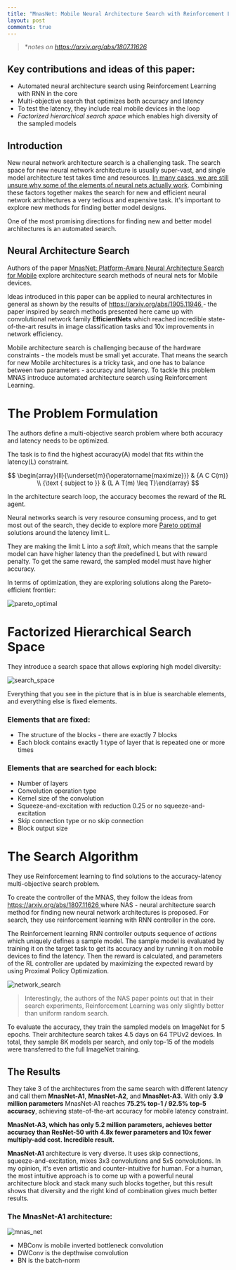 ```yaml
---
title: "MnasNet: Mobile Neural Architecture Search with Reinforcement Learning"
layout: post
comments: true
---
```

> **notes on [https://arxiv.org/abs/1807.11626 ](https://arxiv.org/abs/1807.11626)*
## Key contributions and ideas of this paper:
- Automated neural architecture search using Reinforcement Learning with RNN in the core 
- Multi-objective search that optimizes both accuracy and latency
- To test the latency, they include real mobile devices in the loop
- *Factorized hierarchical search space* which enables high diversity of the sampled models 

## Introduction

New neural network architecture search is a challenging task. The search space for new neural network architecture is usually super-vast, and single model architecture test takes time and resources. [In many cases, we are still unsure why some of the elements of neural nets actually work](https://arxiv.org/abs/1805.11604). Combining these factors together makes the search for new and efficient neural network architectures a very tedious and expensive task. It's important to explore new methods for finding better model designs.

One of the most promising directions for finding new and better model architectures is an automated search. 

## Neural Architecture Search

Authors of the paper [MnasNet: Platform-Aware Neural Architecture Search for Mobile](https://arxiv.org/abs/1807.11626) explore architecture search methods of neural nets for  Mobile devices. 

Ideas introduced in this paper can be applied to neural architectures in general as shown by the results of [https://arxiv.org/abs/1905.11946 ](https://arxiv.org/abs/1905.11946) - the paper inspired by search methods presented here came up with convolutional network family **EfficientNets** which reached incredible state-of-the-art results in image classification tasks and 10x improvements in network efficiency.


Mobile architecture search is challenging because of the hardware constraints - the models must be small yet accurate. That means the search for new Mobile architectures is a tricky task, and one has to balance between two parameters - accuracy and latency. To tackle this problem MNAS introduce automated architecture search using Reinforcement Learning.

# The Problem Formulation

The authors define a multi-objective search problem where both accuracy and latency needs to be optimized.

The task is to find the highest accuracy(A) model that fits within the latency(L) constraint.

$$
\begin{array}{ll}{\underset{m}{\operatorname{maximize}}} & {A C C(m)} \\ {\text { subject to }} & {L A T(m) \leq T}\end{array}
$$

In the architecture search loop, the accuracy becomes the reward of the RL agent.

Neural networks search is very resource consuming process, and to get most out of the search, they decide to explore more [Pareto optimal](https://en.wikipedia.org/wiki/Pareto_efficiency) solutions around the latency limit L. 

They are making the limit L into a *soft limit*, which means that the sample model can have higher latency than the predefined L but with reward penalty. To get the same reward, the sampled model must have higher accuracy. 

In terms of optimization, they are exploring solutions along the Pareto-efficient frontier:

![pareto_optimal](/img/mnasnet/pareto.png)


# Factorized Hierarchical Search Space

They introduce a search space that allows exploring high model diversity:

![search_space](/img/mnasnet/search_space.png)

Everything that you see in the picture that is in blue is searchable elements, and everything else is fixed elements.

### Elements that are fixed:
- The structure of the blocks - there are exactly 7 blocks
- Each block contains exactly 1 type of layer that is repeated one or more times


### Elements that are searched for each block:
- Number of layers
- Convolution operation type
- Kernel size of the convolution
- Squeeze-and-excitation with reduction 0.25 or no squeeze-and-excitation
- Skip connection type or no skip connection
- Block output size


# The Search Algorithm

They use Reinforcement learning to find solutions to the accuracy-latency multi-objective search problem.

To create the controller of the MNAS, they follow the ideas from [https://arxiv.org/abs/1807.11626 ](https://arxiv.org/abs/1707.07012) where NAS - neural architecture search method for finding new neural network architectures is proposed. For search, they use reinforcement learning with RNN controller in the core.

The Reinforcement learning RNN controller outputs sequence of *actions* which uniquely defines a sample model. The sample model is evaluated by training it on the target task to get its accuracy and by running it on mobile devices to find the latency. Then the reward is calculated, and parameters of the RL controller are updated by maximizing the expected reward by using Proximal Policy Optimization. 

![network_search](/img/mnasnet/architecture_search_rl.png)

> Interestingly, the authors of the NAS paper points out that in their search experiments, Reinforcement Learning was only slightly better than uniform random search.

To evaluate the accuracy, they train the sampled models on ImageNet for 5 epochs. 
Their architecture search takes 4.5 days on 64 TPUv2 devices. 
In total, they sample 8K models per search, and only top-15 of the models were transferred to the full ImageNet training.


## The Results 

They take 3 of the architectures from the same search with different latency and call them **MnasNet-A1**, **MnasNet-A2**, and **MnasNet-A3**. With only **3.9 million parameters** MnasNet-A1 reaches **75.2% top-1 / 92.5% top-5 accuracy**, achieving state-of-the-art accuracy for mobile latency constraint. 

**MnasNet-A3, which has only 5.2 million parameters, achieves better accuracy than ResNet-50 with 4.8x fewer parameters and 10x fewer multiply-add cost. Incredible result.**  

**MnasNet-A1** architecture is very diverse. It uses skip connections, squeeze-and-excitation, mixes 3x3 convolutions and 5x5 convolutions. In my opinion, it's even artistic and counter-intuitive for human. For a human, the most intuitive approach is to come up with a powerful neural architecture block and stack many such blocks together, but this result shows that diversity and the right kind of combination gives much better results.

### The MnasNet-A1 architecture:
![mnas_net](/img/mnasnet/mnasenet_architecture.png)

- MBConv is mobile inverted bottleneck convolution
- DWConv is the depthwise convolution
- BN is the batch-norm

